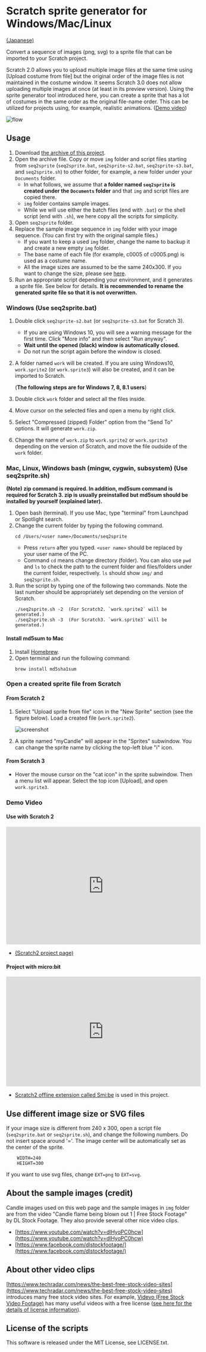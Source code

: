 # Scratch sprite generator for Windows/Mac/Linux

[(Japanese)](README.md)

Convert a sequence of images (png, svg) to a sprite file that can be imported to your Scratch project.

Scratch 2.0 allows you to upload multiple image files at the same time using [Upload costume from file] but the original order of the image files is not maintained in the costume window. It seems Scratch 3.0 does not allow uploading multiple images at once (at least in its preview version). Using the sprite generator tool introduced here, you can create a sprite that has a lot of costumes in the same order as the original file-name order. This can be utilized for projects using, for example, realistic animations. ([Demo video](#demovideo))

![flow](readme_figs/flow-en.png)


## Usage

1. Download [the archive of this project](https://github.com/memakura/seq2sprite/archive/master.zip).
1. Open the archive file. Copy or move `img` folder and script files starting from `seq2sprite` (`seq2sprite.bat`, `seq2sprite-s2.bat`, `seq2sprite-s3.bat`, and `seq2sprite.sh`) to other folder, for example, a new folder under your `Documents` folder.
    - In what follows, we assume that **a folder named `seq2sprite` is created under the `Documents` folder** and that `img` and script files are copied there.
    - `img` folder contains sample images.
    - While we will use either the batch files (end with `.bat`) or the shell script (end with `.sh`), we here copy all the scripts for simplicity.
1. Open `seq2sprite` folder.
1. Replace the sample image sequence in `img` folder with your image sequence. (You can first try with the original sample files.)
    - If you want to keep a used `img` folder, change the name to backup it and create a new empty `img` folder.
    - The base name of each file (for example, c0005 of c0005.png) is used as a costume name.
    - All the image sizes are assumed to be the same 240x300. If you want to change the size, please see <a href="#imgsize">here</a>.
1. Run an appropriate script depending your environment, and it generates a sprite file. See below for details. **It is recommended to rename the generated sprite file so that it is not overwritten.**
    
### Windows (Use seq2sprite.bat)

1. Double click `seq2sprite-s2.bat` (or `seq2sprite-s3.bat` for Scratch 3). 
    - If you are using Windows 10, you will see a warning message for the first time. Click "More info" and then select "Run anyway".
    - **Wait until the opened (black) window is automatically closed.**
    - Do not run the script again before the window is closed.
1. A folder named `work` will be created.  If you are using Windows10, `work.sprite2` (or `work.sprite3`) will also be created, and it can be imported to Scratch.  
    
    (**The following steps are for Windows 7, 8, 8.1 users**)
1. Double click `work` folder and select all the files inside.
1. Move cursor on the selected files and open a menu by right click.
1. Select "Compressed (zipped) Folder" option from the "Send To" options. It will generate `work.zip`.
1. Change the name of `work.zip` to `work.sprite2` or `work.sprite3` depending on the version of Scratch, and move the file oudside of the `work` folder.

### Mac, Linux, Windows bash (mingw, cygwin, subsystem) (Use seq2sprite.sh)

**(Note) zip command is required. In addition, md5sum command is required for Scratch 3. zip is usually preinstalled but md5sum should be installed by yourself (explained later).**

1. Open bash (terminal). If you use Mac, type "terminal" from Launchpad or Spotlight search.
1. Change the current folder by typing the following command. 
   ```
   cd /Users/<user name>/Documents/seq2sprite
   ```
   - Press `return` after you typed. `<user name>` should be replaced by your user name of the PC.
   - Command `cd` means change directory (folder). You can also use `pwd` and `ls` to check the path to the current folder and files/folders under the current folder, respectively. `ls` should show `img/` and `seq2sprite.sh`.
1. Run the script by typing one of the following two commands. Note the last number should be appropriately set depending on the version of Scratch.
   ```
   ./seq2sprite.sh -2  (For Scratch2. `work.sprite2` will be generated.)
   ./seq2sprite.sh -3  (For Scratch3. `work.sprite3` will be generated.)
   ```

#### Install md5sum to Mac

1. Install [Homebrew](https://brew.sh/).
1. Open terminal and run the following command:
   ```
   brew install md5sha1sum
   ```

### Open a created sprite file from Scratch

#### From Scratch 2

1. Select "Upload sprite from file" icon in the "New Sprite" section (see the figure below). Load a created file (`work.sprite2`).

   ![screenshot](readme_figs/screen-en.png)

1. A sprite named "myCandle" will appear in the "Sprites" subwindow. You can change the sprite name by clicking the top-left blue "i" icon.

#### From Scratch 3

- Hover the mouse cursor on the "cat icon" in the sprite subwindow. Then a menu list will appear. Select the top icon [Upload], and open `work.sprite3`.

<a name="demovideo">

### Demo Video

#### Use with Scratch 2

<iframe width="522" height="315" src="https://www.youtube.com/embed/7QLjaB54ZRM?rel=0" frameborder="0" allow="autoplay; encrypted-media" allowfullscreen></iframe>

- [(Scratch2 project page)](https://scratch.mit.edu/projects/237552331/) 

#### Project with micro:bit

<iframe width="522" height="294" src="https://www.youtube.com/embed/KzGXYWzM-XU?rel=0" frameborder="0" allow="autoplay; encrypted-media" allowfullscreen></iframe>

- [Scratch2 offline extension called Smi:be](https://memakura.github.io/s2microbit-ble/#English) is used in this project.

<a name="imgsize">

## Use different image size or SVG files

If your image size is different from 240 x 300, open a script file (`seq2sprite.bat` or `seq2sprite.sh`), and change the following numbers. Do not insert space around '='. 
The image center will be automatically set as the center of the sprite.

```
    WIDTH=240
    HEIGHT=300
```

If you want to use svg files, change `EXT=png` to `EXT=svg`.

## About the sample images (credit)

Candle images used on this web page and the sample images in `img` folder are from the video
"Candle flame being blown out 1 | Free Stock Footage"
by DL Stock Footage. They also provide several other nice video clips. 

- [https://www.youtube.com/watch?v=dlHyoPC0hcw](https://www.youtube.com/watch?v=dlHyoPC0hcw)
- [https://www.facebook.com/dlstockfootage/](https://www.facebook.com/dlstockfootage/)

## About other video clips

[https://www.techradar.com/news/the-best-free-stock-video-sites](https://www.techradar.com/news/the-best-free-stock-video-sites) introduces many free stock video sites. For example, [Videvo (Free Stock Video Footage)](https://www.videvo.net/) has many useful videos with a free license ([see here for the details of license information](https://www.videvo.net/faqs/)).

## License of the scripts

This software is released under the MIT License, see LICENSE.txt.

